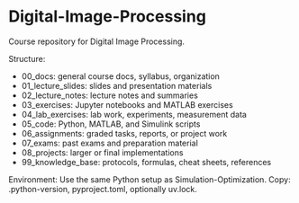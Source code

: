 ﻿# Digital-Image-Processing

Course repository for Digital Image Processing.

Structure:
- 00_docs: general course docs, syllabus, organization
- 01_lecture_slides: slides and presentation materials
- 02_lecture_notes: lecture notes and summaries
- 03_exercises: Jupyter notebooks and MATLAB exercises
- 04_lab_exercises: lab work, experiments, measurement data
- 05_code: Python, MATLAB, and Simulink scripts
- 06_assignments: graded tasks, reports, or project work
- 07_exams: past exams and preparation material
- 08_projects: larger or final implementations
- 99_knowledge_base: protocols, formulas, cheat sheets, references

Environment:
Use the same Python setup as Simulation-Optimization.
Copy: .python-version, pyproject.toml, optionally uv.lock.
